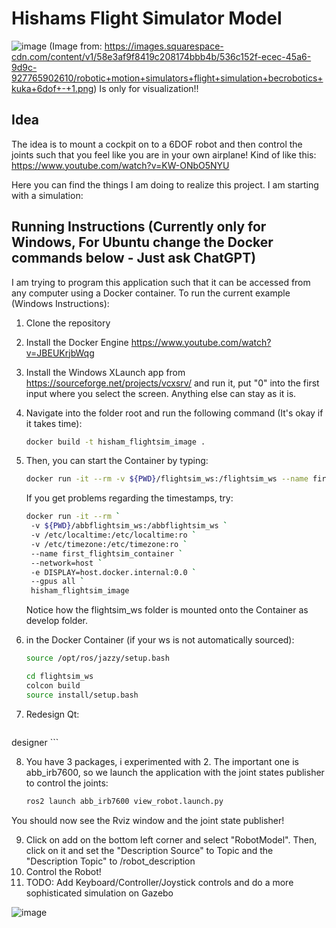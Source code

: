 # Hishams Flight Simulator Model 
![image](https://github.com/user-attachments/assets/01778c11-7b39-4e70-bb66-18073ae26a80)
(Image from: https://images.squarespace-cdn.com/content/v1/58e3af9f8419c208174bbb4b/536c152f-ecec-45a6-9d9c-927765902610/robotic+motion+simulators+flight+simulation+becrobotics+kuka+6dof+-+1.png)
Is only for visualization!!

## Idea
The idea is to mount a cockpit on to a 6DOF robot and then control the joints such that you feel like you are in your own airplane!
Kind of like this: https://www.youtube.com/watch?v=KW-ONbO5NYU

Here you can find the things I am doing to realize this project. I am starting with a simulation:

## Running Instructions (Currently only for Windows, For Ubuntu change the Docker commands below - Just ask ChatGPT)
I am trying to program this application such that it can be accessed from any computer using a Docker container.
To run the current example (Windows Instructions):

1. Clone the repository
2. Install the Docker Engine https://www.youtube.com/watch?v=JBEUKrjbWqg
3. Install the Windows XLaunch app from https://sourceforge.net/projects/vcxsrv/ and run it, put "0" into the first input where you select the screen. Anything else can stay as it is.
4. Navigate into the folder root and run the following command (It's okay if it takes time):
   ``` bash
   docker build -t hisham_flightsim_image .
   ```
5. Then, you can start the Container by typing:
   ```bash
   docker run -it --rm -v ${PWD}/flightsim_ws:/flightsim_ws --name first_flightsim_container --network=host -e DISPLAY=host.docker.internal:0.0 --gpus all hisham_flightsim_image
   ```
   If you get problems regarding the timestamps, try:
   ```bash
   docker run -it --rm `
    -v ${PWD}/abbflightsim_ws:/abbflightsim_ws `
    -v /etc/localtime:/etc/localtime:ro `
    -v /etc/timezone:/etc/timezone:ro `
    --name first_flightsim_container `
    --network=host `
    -e DISPLAY=host.docker.internal:0.0 `
    --gpus all `
    hisham_flightsim_image

   ```

   Notice how the flightsim_ws folder is mounted onto the Container as develop folder.
6. in the Docker Container (if your ws is not automatically sourced):
   ```bash
   source /opt/ros/jazzy/setup.bash

   cd flightsim_ws
   colcon build
   source install/setup.bash
   ```
 7. Redesign Qt:
    ```bash
   designer
    ```

  8. You have 3 packages, i experimented with 2. The important one is abb_irb7600, so we launch the application with the joint states publisher to control the joints:
     ```bash
     ros2 launch abb_irb7600 view_robot.launch.py
     ```
   You should now see the Rviz window and the joint state publisher!
   
   9. Click on add on the bottom left corner and select "RobotModel". Then, click on it and set the "Description Source" to Topic and the "Description Topic" to /robot_description
   10. Control the Robot!
   11. TODO: Add Keyboard/Controller/Joystick controls and do a more sophisticated simulation on Gazebo
       
![image](https://github.com/user-attachments/assets/d2cd2315-05d8-44d4-ac4e-9ca8012ee428)


    
   

